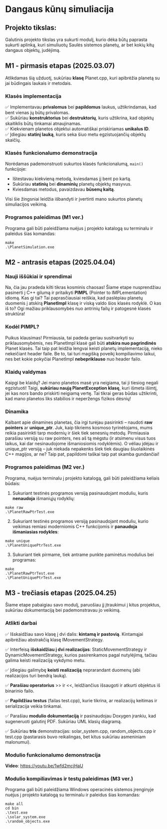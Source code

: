 # Dangaus kūnų simuliacija

## Projekto tikslas: 

Galutinis projekto tikslas yra sukurti modulį, kurio dėka būtų paprasta sukurti aplinką, kuri simuliuotų Saulės sistemos planetų, ar bet kokių kitų dangaus objektų, judėjimą.

## M1 - pirmasis etapas (2025.03.07)

Atlikdamas šią užduotį, sukūriau **klasę** Planet.cpp, kuri apibrėžia planetą su jai būdingais laukais ir metodais. 

### Klasės implementacija

✅ Implementavau **privalomus** bei **papildomus** laukus, užtikrindamas, kad bent vienas jų būtų privalomas.   
✅ Sukūriau **konstruktorius** bei **destruktorių**, kuris užtikrina, kad objektų skaitiklis būtų tinkamai atnaujinamas.    
✅ Kiekvienam planetos objektui automatiškai priskiriamas **unikalus ID**.  
✅ Įdiegiau **statinį lauką**, kuris seka šiuo metu egzistuojančių objektų skaičių.

### Klasės funkcionalumo demonstracija

Norėdamas pademonstruoti sukurtos klasės funkcionalumą, `main()` funkcijoje:

- Ištestavau kiekvieną metodą, kviesdamas jį bent po kartą.
- Sukūriau **statinių** bei **dinaminių** planetų objektų masyvus.
- Kviesdamas metodus, pavaizdavau **būsenų kaitą**.

Visi šie žingsniai leidžia išbandyti ir įvertinti mano sukurtos planetų simuliacijos veikimą.

### Programos paleidimas (M1 ver.)

Programa gali būti paleidžiama nuėjus į projekto katalogą su terminalu ir paleidus šias komandas:

```
make
.\PlanetSimulation.exe
```

## M2 - antrasis etapas (2025.04.04)

### Nauji iššūkiai ir sprendimai
Na, čia jau pradeda kilti tikras kosminis chaosas! Šiame etape nusprendžiau pasinerti į C++ gilumą ir pritaikyti **PIMPL** (Pointer to IMPLementation) idiomą. Kas gi tai? Tai paprasčiausiai reiškia, kad paslėpiau planetų duomenis į atskirą **PlanetImpl** klasę ir viską valdo šios klasės rodyklė. O kas iš to? Ogi mažiau priklausomybės nuo antrinių failų ir patogesnė klasės struktūra!

### Kodėl PIMPL?
Puikus klausimas! Pirmiausia, tai padeda geriau susitvarkyti su priklausomybėmis, nes PlanetImpl klasė gali būti **atskira nuo pagrindinės** Planet klasės. Tai taip pat leidžia lengvai keisti planetų implementaciją, nieko nekeičiant header faile. Be to, tai turi magišką poveikį kompiliavimo laikui, nes bet kokie pokyčiai PlanetImpl **nebepriklauso** nuo header failo.

### Klaidų valdymas
Kaipgi be klaidų? Jei mano planetos masė yra neigiama, tai ji tiesiog negali egzistuoti! Taigi, **sukūriau naują PlanetException klasę**, kuri išmeta išimtį, jei kas nors bando priskirti neigiamą vertę. Tai tikrai geras būdas užtikrinti, kad mano planetos liks stabilios ir neperžengs fizikos dėsnių!

### Dinamika
Kalbant apie dinamines planetas, čia irgi turėjau pasirinkti – naudoti **raw pointers** ar **unique_ptr**. Juk, kaip tikriems kosmoso tyrinėtojams, mums reikia pasirinkti tarp modernių ir šiek tiek senesnių metodų. Pirmiausia parašiau versiją su raw pointers, nes aš tą mėgstu (ir atsimenu visus tuos laikus, kai dar nesinaudojome išmaniosiomis rodyklėmis). O vėliau įdėjau ir unique_ptr versiją – juk niekada nepakenks šiek tiek daugiau šiuolaikinės C++ magijos, ar ne? Taip pat, papildomi taškai taip pat skamba gundančiai!

### Programos paleidimas (M2 ver.)

Programa, nuėjus terminalu į projekto katalogą, gali būti paleidžiama keliais būdais:

1. Sukuriant testinės programos versiją pasinaudojant moduliu, kuris **nenaudoja** išmaniųjų rodyklių:
```
make raw
.\PlanetRawPtrTest.exe
```

2. Sukuriant testinės programos versiją pasinaudojant moduliu, kurio veikimas remiasi moderniomis C++ funkcijomis ir **panaudoja išmaniasias rodykles**:
```
make unique
.\PlanetUniquePtrTest.exe
```

3. Sukuriant tiek pirmame, tiek antrame punkte paminėtus modulius bei programas:
```
make
.\PlanetRawPtrTest.exe
.\PlanetUniquePtrTest.exe
```

## M3 - trečiasis etapas (2025.04.25)

Šiame etape pabaigiau savo modulį, paruošiau jį įtraukimui į kitus projektus, sukūriau dokumentaciją bei pademonstravau jo veikimą.

### Atlikti darbai

✅ Išskaidžiau savo klasę į dvi dalis: **kintamą ir pastovią**. Kintamąjai apibrėžiau abstrakčią klasę IMovementStrategy. 

✅ Interfeisą **išskaidžiau į dvi realizacijas**: StaticMovementStrategy ir DynamicMovementStrategy, kurios pasirenkamos pagal nutylėjimą, tačiau galima keisti realizaciją vykdymo metu.

✅ Įdiegiau galimybę **keisti realizaciją** neprarandant duomenų (abi realizacijos turi bendrą lauką).

✅ **Parašiau operatorius** >> ir <<, leidžiančius išsaugoti ir atkurti objektus iš binarinio failo.

✅ **Papildžiau testus** (failas test.cpp), kurie tikrina, ar realizacijų keitimas ir serializacija veikia tinkamai.

✅ Parašiau **modulio dokumentaciją** ir pasinaudojau Doxygen įrankiu, kad sugeneruoti galutinį PDF. Sukūriau UML klasių diagramą.

✅ Sukūriau **tris** demonstracijas: solar_system.cpp, random_objects.cpp ir test.cpp (pastarasis buvo reikalingas, bet kitus sukūriau asmeniniam malonumui).

### Modulio funkcionalumo demonstracija
**Video**: https://youtu.be/1wfd2mcjHaU


### Modulio kompiliavimas ir testų paleidimas (M3 ver.)

Programa gali būti paleidžiama Windows operacinės sistemos įrenginyje nuėjus į projekto katalogą su terminalu ir paleidus šias komandas:

```
make all
cd bin
.\test.exe 
.\solar_system.exe
.\random_objects.exe
```
```